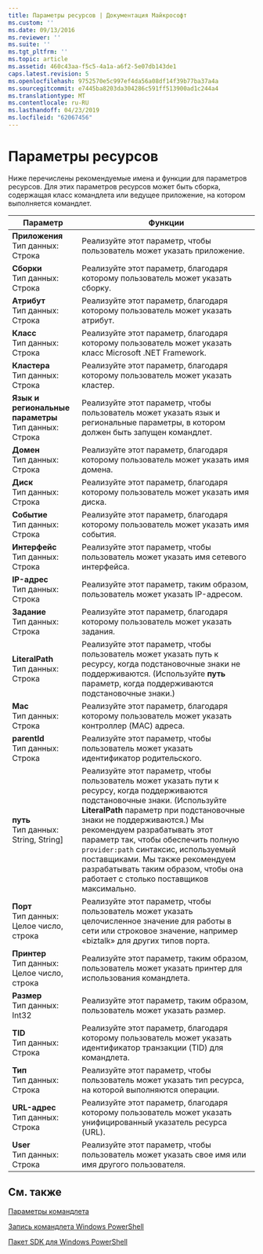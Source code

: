 ```yaml
---
title: Параметры ресурсов | Документация Майкрософт
ms.custom: ''
ms.date: 09/13/2016
ms.reviewer: ''
ms.suite: ''
ms.tgt_pltfrm: ''
ms.topic: article
ms.assetid: 460c43aa-f5c5-4a1a-a6f2-5e07db143de1
caps.latest.revision: 5
ms.openlocfilehash: 9752570e5c997ef4da56a08df14f39b77ba37a4a
ms.sourcegitcommit: e7445ba8203da304286c591ff513900ad1c244a4
ms.translationtype: MT
ms.contentlocale: ru-RU
ms.lasthandoff: 04/23/2019
ms.locfileid: "62067456"
---
```

# <a name="resource-parameters"></a>Параметры ресурсов

Ниже перечислены рекомендуемые имена и функции для параметров ресурсов. Для этих параметров ресурсов может быть сборка, содержащая класс командлета или ведущее приложение, на котором выполняется командлет.

|Параметр|Функции|
|---|---|
|**Приложения**<br>Тип данных: Строка|Реализуйте этот параметр, чтобы пользователь может указать приложение.|
|**Сборки**<br>Тип данных: Строка|Реализуйте этот параметр, благодаря которому пользователь может указать сборку.|
|**Атрибут**<br>Тип данных: Строка|Реализуйте этот параметр, благодаря которому пользователь может указать атрибут.|
|**Класс**<br>Тип данных: Строка|Реализуйте этот параметр, благодаря которому пользователь может указать класс Microsoft .NET Framework.|
|**Кластера**<br>Тип данных: Строка|Реализуйте этот параметр, благодаря которому пользователь может указать кластер.|
|**Язык и региональные параметры**<br>Тип данных: Строка|Реализуйте этот параметр, чтобы пользователь может указать язык и региональные параметры, в котором должен быть запущен командлет.|
|**Домен**<br>Тип данных: Строка|Реализуйте этот параметр, благодаря которому пользователь может указать имя домена.|
|**Диск**<br>Тип данных: Строка|Реализуйте этот параметр, благодаря которому пользователь может указать имя диска.|
|**Событие**<br>Тип данных: Строка|Реализуйте этот параметр, благодаря которому пользователь может указать имя события.|
|**Интерфейс**<br>Тип данных: Строка|Реализуйте этот параметр, чтобы пользователь может указать имя сетевого интерфейса.|
|**IP-адрес**<br>Тип данных: Строка|Реализуйте этот параметр, таким образом, пользователь может указать IP-адресом.|
|**Задание**<br>Тип данных: Строка|Реализуйте этот параметр, благодаря которому пользователь может указать задания.|
|**LiteralPath**<br>Тип данных: Строка|Реализуйте этот параметр, чтобы пользователь может указать путь к ресурсу, когда подстановочные знаки не поддерживаются. (Используйте **путь** параметр, когда поддерживаются подстановочные знаки.)|
|**Mac**<br>Тип данных: Строка|Реализуйте этот параметр, благодаря которому пользователь может указать контроллер (MAC) адреса.|
|**parentId**<br>Тип данных: Строка|Реализуйте этот параметр, чтобы пользователь может указать идентификатор родительского.|
|**путь**<br>Тип данных: String, String]|Реализуйте этот параметр, чтобы пользователь может указать пути к ресурсу, когда поддерживаются подстановочные знаки. (Используйте **LiteralPath** параметр при подстановочные знаки не поддерживаются.) Мы рекомендуем разрабатывать этот параметр так, чтобы обеспечить полную `provider:path` синтаксис, используемый поставщиками. Мы также рекомендуем разрабатывать таким образом, чтобы она работает с столько поставщиков максимально.|
|**Порт**<br>Тип данных: Целое число, строка|Реализуйте этот параметр, чтобы пользователь может указать целочисленное значение для работы в сети или строковое значение, например «biztalk» для других типов порта.|
|**Принтер**<br>Тип данных: Целое число, строка|Реализуйте этот параметр, таким образом, пользователь может указать принтер для использования командлета.|
|**Размер**<br>Тип данных: Int32|Реализуйте этот параметр, таким образом, пользователь может указать размер.|
|**TID**<br>Тип данных: Строка|Реализуйте этот параметр, благодаря которому пользователь может указать идентификатор транзакции (TID) для командлета.|
|**Тип**<br>Тип данных: Строка|Реализуйте этот параметр, чтобы пользователь может указать тип ресурса, на которой выполняются операции.|
|**URL-адрес**<br>Тип данных: Строка|Реализуйте этот параметр, благодаря которому пользователь может указать унифицированный указатель ресурса (URL).|
|**User**<br>Тип данных: Строка|Реализуйте этот параметр, чтобы пользователь может указать свое имя или имя другого пользователя.|

## <a name="see-also"></a>См. также

[Параметры командлета](./cmdlet-parameters.md)

[Запись командлета Windows PowerShell](./writing-a-windows-powershell-cmdlet.md)

[Пакет SDK для Windows PowerShell](../windows-powershell-reference.md)
